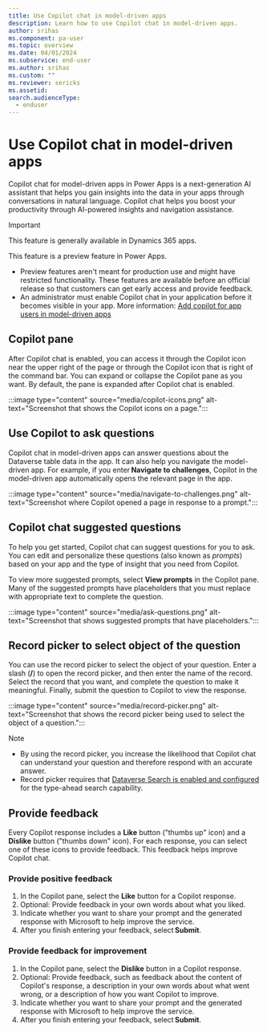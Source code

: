 ```yaml
---
title: Use Copilot chat in model-driven apps
description: Learn how to use Copilot chat in model-driven apps.
author: srihas
ms.component: pa-user
ms.topic: overview
ms.date: 04/01/2024
ms.subservice: end-user
ms.author: srihas
ms.custom: ""
ms.reviewer: sericks
ms.assetid: 
search.audienceType: 
  - enduser
---
```


# Use Copilot chat in model-driven apps

Copilot chat for model-driven apps in Power Apps is a next-generation AI assistant that helps you gain insights into the data in your apps through conversations in natural language. Copilot chat helps you boost your productivity through AI-powered insights and navigation assistance.

> [!IMPORTANT]
> This feature is generally available in Dynamics 365 apps.
>
> This feature is a preview feature in Power Apps.
>
> - Preview features aren't meant for production use and might have restricted functionality. These features are available before an official release so that customers can get early access and provide feedback.
> - An administrator must enable Copilot chat in your application before it becomes visible in your app. More information: [Add copilot for app users in model-driven apps](../maker/model-driven-apps/add-ai-copilot.md)

## Copilot pane

After Copilot chat is enabled, you can access it through the Copilot icon near the upper right of the page or through the Copilot icon that is right of the command bar. You can expand or collapse the Copilot pane as you want. By default, the pane is expanded after Copilot chat is enabled.

:::image type="content" source="media/copilot-icons.png" alt-text="Screenshot that shows the Copilot icons on a page.":::

## Use Copilot to ask questions

Copilot chat in model-driven apps can answer questions about the Dataverse table data in the app. It can also help you navigate the model-driven app. For example, if you enter **Navigate to challenges**, Copilot in the model-driven app automatically opens the relevant page in the app.

:::image type="content" source="media/navigate-to-challenges.png" alt-text="Screenshot where Copilot opened a page in response to a prompt.":::

## Copilot chat suggested questions

To help you get started, Copilot chat can suggest questions for you to ask. You can edit and personalize these questions (also known as _prompts_) based on your app and the type of insight that you need from Copilot.

To view more suggested prompts, select **View prompts** in the Copilot pane. Many of the suggested prompts have placeholders that you must replace with appropriate text to complete the question.

:::image type="content" source="media/ask-questions.png" alt-text="Screenshot that shows suggested prompts that have placeholders.":::

## Record picker to select object of the question

You can use the record picker to select the object of your question. Enter a slash (**/**) to open the record picker, and then enter the name of the record. Select the record that you want, and complete the question to make it meaningful. Finally, submit the question to Copilot to view the response.

:::image type="content" source="media/record-picker.png" alt-text="Screenshot that shows the record picker being used to select the object of a question.":::

> [!NOTE]
> - By using the record picker, you increase the likelihood that Copilot chat can understand your question and therefore respond with an accurate answer.
> - Record picker requires that [Dataverse Search is enabled and configured](/power-platform/admin/configure-relevance-search-organization) for the type-ahead search capability.

## Provide feedback

Every Copilot response includes a **Like** button ("thumbs up" icon) and a **Dislike** button ("thumbs down" icon). For each response, you can select one of these icons to provide feedback. This feedback helps improve Copilot chat.

### Provide positive feedback

1. In the Copilot pane, select the **Like** button for a Copilot response.
1. Optional: Provide feedback in your own words about what you liked.
1. Indicate whether you want to share your prompt and the generated response with Microsoft to help improve the service.
1. After you finish entering your feedback, select **Submit**.

### Provide feedback for improvement

1. In the Copilot pane, select the **Dislike** button in a Copilot response.
1. Optional: Provide feedback, such as feedback about the content of Copilot's response, a description in your own words about what went wrong, or a description of how you want Copilot to improve.
1. Indicate whether you want to share your prompt and the generated response with Microsoft to help improve the service.
1. After you finish entering your feedback, select **Submit**.
